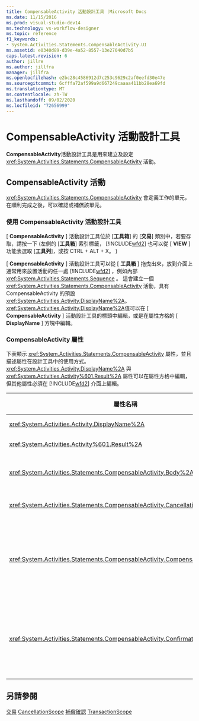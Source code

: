 ```yaml
---
title: CompensableActivity 活動設計工具 |Microsoft Docs
ms.date: 11/15/2016
ms.prod: visual-studio-dev14
ms.technology: vs-workflow-designer
ms.topic: reference
f1_keywords:
- System.Activities.Statements.CompensableActivity.UI
ms.assetid: e0340d89-d39e-4a52-8557-13e27040d7b5
caps.latest.revision: 6
author: jillre
ms.author: jillfra
manager: jillfra
ms.openlocfilehash: e2bc28c4586912d7c253c9629c2af0eefd30e47e
ms.sourcegitcommit: 6cfffa72af599a9d667249caaaa411bb28ea69fd
ms.translationtype: MT
ms.contentlocale: zh-TW
ms.lasthandoff: 09/02/2020
ms.locfileid: "72656999"
---
```

# <a name="compensableactivity-activity-designer"></a>CompensableActivity 活動設計工具
**CompensableActivity**活動設計工具是用來建立及設定 <xref:System.Activities.Statements.CompensableActivity> 活動。

## <a name="the-compensableactivity-activity"></a>CompensableActivity 活動
 <xref:System.Activities.Statements.CompensableActivity> 會定義工作的單元，在順利完成之後，可以確認或補償該單元。

### <a name="using-the-compensableactivity-activity-designer"></a>使用 CompensableActivity 活動設計工具
 [ **CompensableActivity** ] 活動設計工具位於 [**工具箱**] 的 [**交易**] 類別中，若要存取，請按一下 (左側的 [**工具箱**] 索引標籤， [!INCLUDE[wfd2](../includes/wfd2-md.md)] 也可以從 [ **VIEW** ] 功能表選取 [**工具列**]，或按 CTRL + ALT + X。 ) 

 [ **CompensableActivity** ] 活動設計工具可以從 [ **工具箱** ] 拖曳出來，放到介面上通常用來放置活動的任一處 [!INCLUDE[wfd2](../includes/wfd2-md.md)] ，例如內部 <xref:System.Activities.Statements.Sequence> 。 這會建立一個 <xref:System.Activities.Statements.CompensableActivity> 活動，具有 CompensableActivity 的預設 <xref:System.Activities.Activity.DisplayName%2A>。 <xref:System.Activities.Activity.DisplayName%2A>值可以在 [ **CompensableActivity** ] 活動設計工具的標頭中編輯，或是在屬性方格的 [ **DisplayName** ] 方塊中編輯。

### <a name="the-compensableactivity-properties"></a>CompensableActivity 屬性
 下表顯示 <xref:System.Activities.Statements.CompensableActivity> 屬性，並且描述屬性在設計工具中的使用方式。 <xref:System.Activities.Activity.DisplayName%2A> 與 <xref:System.Activities.Activity%601.Result%2A> 屬性可以在屬性方格中編輯，但其他屬性必須在 [!INCLUDE[wfd2](../includes/wfd2-md.md)] 介面上編輯。

|屬性名稱|必要|使用方式|
|-------------------|--------------|-----------|
|<xref:System.Activities.Activity.DisplayName%2A>|否|<xref:System.Activities.Statements.CompensableActivity> 活動可選用的易記名稱。 預設為 CompensableActivity。|
|<xref:System.Activities.Activity%601.Result%2A>|否|指定 <xref:System.Activities.Statements.CompensableActivity> 的傳回值。 這個屬性必須在屬性方格中編輯。|
|<xref:System.Activities.Statements.CompensableActivity.Body%2A>|是|指定提供補償、取消及確認邏輯的活動。 若要加入 <xref:System.Activities.Statements.CompensableActivity.Body%2A> 活動，請從 [工具箱 **] 將**活動拖放到 [ **CompensableActivity** ] 活動設計**工具**的 [內文] 方塊中，並在 [在此放置活動] 提示文字。|
|<xref:System.Activities.Statements.CompensableActivity.CancellationHandler%2A>|否|指定如果取消時所要執行的活動。 若要加入活動，請將其設計工具從 [工具箱] 拖放到 [ **CompensableActivity** ] 活動設計**工具**上的 [ **CancellationHandler** ] 方塊，並在 [在此放置活動] 提示文字。|
|<xref:System.Activities.Statements.CompensableActivity.CompensationHandler%2A>|否|指定補償 <xref:System.Activities.Statements.CompensableActivity.Body%2A> 活動時所要執行的活動。 使用 <xref:System.Activities.Statements.Compensate> 活動可以明確叫用這個處理常式。<br /><br /> 若要加入活動，請將其活動設計工具從 [工具箱] 拖放到 [ **CompensableActivity** ] 活動設計**工具**的 [ **CompensationHandler** ] 方塊中，並在 [在此放置活動] 提示文字。|
|<xref:System.Activities.Statements.CompensableActivity.ConfirmationHandler%2A>|否|指定確認 <xref:System.Activities.Statements.CompensableActivity.Body%2A> 活動時所要執行的活動。 使用 <xref:System.Activities.Statements.Confirm> 活動可以明確叫用這個處理常式。<br /><br /> 若要加入活動，請將其活動設計工具從 [工具箱] 拖放到 [ **CompensableActivity** ] 活動設計**工具**的 [ **ConfirmationHandler** ] 方塊中，並在 [在此放置活動] 提示文字。|

## <a name="see-also"></a>另請參閱
 [交易](../workflow-designer/transaction-activity-designers.md) [CancellationScope](../workflow-designer/cancellationscope-activity-designer.md) [補償](../workflow-designer/compensate-activity-designer.md)[確認](../workflow-designer/confirm-activity-designer.md) [TransactionScope](../workflow-designer/transactionscope-activity-designer.md)